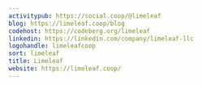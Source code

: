 ```yaml
---
activitypub: https://social.coop/@limeleaf
blog: https://limeleaf.coop/blog
codehost: https://codeberg.org/limeleaf
linkedin: https://linkedin.com/company/limeleaf-llc
logohandle: limeleafcoop
sort: limeleaf
title: Limeleaf
website: https://limeleaf.coop/
---
```

